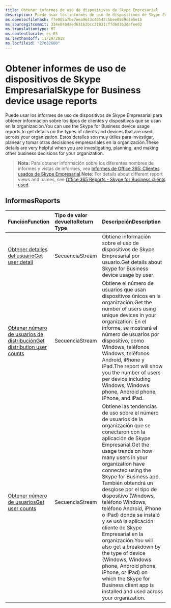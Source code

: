 ```yaml
---
title: Obtener informes de uso de dispositivos de Skype Empresarial
description: Puede usar los informes de uso de dispositivos de Skype Empresarial para obtener información sobre los tipos de clientes y dispositivos que se usan en la organización. Estos detalles son muy útiles para investigar, planear y tomar otras decisiones empresariales en la organización.
ms.openlocfilehash: f7e005a7be7eea9643c40542c5bee0869c4e5e1b
ms.sourcegitcommit: 334e84b4aed63162bcc31831cffd6d363dafee02
ms.translationtype: MT
ms.contentlocale: es-ES
ms.lasthandoff: 11/29/2018
ms.locfileid: "27032680"
---
```

# <a name="skype-for-business-device-usage-reports"></a><span data-ttu-id="f7b49-104">Obtener informes de uso de dispositivos de Skype Empresarial</span><span class="sxs-lookup"><span data-stu-id="f7b49-104">Skype for Business device usage reports</span></span>

<span data-ttu-id="f7b49-105">Puede usar los informes de uso de dispositivos de Skype Empresarial para obtener información sobre los tipos de clientes y dispositivos que se usan en la organización.</span><span class="sxs-lookup"><span data-stu-id="f7b49-105">You can use the Skype for Business device usage reports to get details on the types of clients and devices that are used across your organization.</span></span> <span data-ttu-id="f7b49-106">Estos detalles son muy útiles para investigar, planear y tomar otras decisiones empresariales en la organización.</span><span class="sxs-lookup"><span data-stu-id="f7b49-106">These details are very helpful when you are investigating, planning, and making other business decisions for your organization.</span></span>

> <span data-ttu-id="f7b49-107">**Nota:** Para obtener información sobre los diferentes nombres de informes y vistas de informes, vea [Informes de Office 365: Clientes usados de Skype Empresarial](https://support.office.com/client/Skype-for-Business-clients-used-b9019c36-034f-40c7-acb0-c2a0400b03c3).</span><span class="sxs-lookup"><span data-stu-id="f7b49-107">**Note:** For details about different report views and names, see [Office 365 Reports - Skype for Business clients used](https://support.office.com/client/Skype-for-Business-clients-used-b9019c36-034f-40c7-acb0-c2a0400b03c3).</span></span>

## <a name="reports"></a><span data-ttu-id="f7b49-108">Informes</span><span class="sxs-lookup"><span data-stu-id="f7b49-108">Reports</span></span>

| <span data-ttu-id="f7b49-109">Función</span><span class="sxs-lookup"><span data-stu-id="f7b49-109">Function</span></span>                                 | <span data-ttu-id="f7b49-110">Tipo de valor devuelto</span><span class="sxs-lookup"><span data-stu-id="f7b49-110">Return Type</span></span> | <span data-ttu-id="f7b49-111">Descripción</span><span class="sxs-lookup"><span data-stu-id="f7b49-111">Description</span></span>                              |
| :--------------------------------------- | :---------- | :--------------------------------------- |
| [<span data-ttu-id="f7b49-112">Obtener detalles del usuario</span><span class="sxs-lookup"><span data-stu-id="f7b49-112">Get user detail</span></span>](../api/reportroot-getskypeforbusinessdeviceusageuserdetail.md) | <span data-ttu-id="f7b49-113">Secuencia</span><span class="sxs-lookup"><span data-stu-id="f7b49-113">Stream</span></span>      | <span data-ttu-id="f7b49-114">Obtiene información sobre el uso de dispositivos de Skype Empresarial por usuario.</span><span class="sxs-lookup"><span data-stu-id="f7b49-114">Get details about Skype for Business device usage by user.</span></span> |
| [<span data-ttu-id="f7b49-115">Obtener número de usuarios de distribución</span><span class="sxs-lookup"><span data-stu-id="f7b49-115">Get distribution user counts</span></span>](../api/reportroot-getskypeforbusinessdeviceusagedistributionusercounts.md) | <span data-ttu-id="f7b49-116">Secuencia</span><span class="sxs-lookup"><span data-stu-id="f7b49-116">Stream</span></span>      | <span data-ttu-id="f7b49-117">Obtiene el número de usuarios que usan dispositivos únicos en la organización.</span><span class="sxs-lookup"><span data-stu-id="f7b49-117">Get the number of users using unique devices in your organization.</span></span> <span data-ttu-id="f7b49-118">En el informe, se mostrará el número de usuarios por dispositivo, como Windows, teléfonos Windows, teléfonos Android, iPhone y iPad.</span><span class="sxs-lookup"><span data-stu-id="f7b49-118">The report will show you the number of users per device including Windows, Windows phone, Android phone, iPhone, and iPad.</span></span> |
| [<span data-ttu-id="f7b49-119">Obtener número de usuarios</span><span class="sxs-lookup"><span data-stu-id="f7b49-119">Get user counts</span></span>](../api/reportroot-getskypeforbusinessdeviceusageusercounts.md) | <span data-ttu-id="f7b49-120">Secuencia</span><span class="sxs-lookup"><span data-stu-id="f7b49-120">Stream</span></span>      | <span data-ttu-id="f7b49-121">Obtiene las tendencias de uso sobre el número de usuarios de la organización que se conectaron con la aplicación de Skype Empresarial.</span><span class="sxs-lookup"><span data-stu-id="f7b49-121">Get the usage trends on how many users in your organization have connected using the Skype for Business app.</span></span> <span data-ttu-id="f7b49-122">También obtendrá un desglose por el tipo de dispositivo (Windows, teléfono Windows, teléfono Android, iPhone o iPad) donde se instaló y se usó la aplicación cliente de Skype Empresarial en la organización.</span><span class="sxs-lookup"><span data-stu-id="f7b49-122">You will also get a breakdown by the type of device (Windows, Windows phone, Android phone, iPhone, or iPad) on which the Skype for Business client app is installed and used across your organization.</span></span> |
